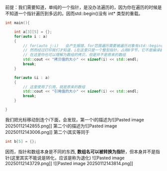 前提：我们需要知道，单纯的一个指针，是没办法遍历的，因为你在遍历的时候是不知道一个指针遍历到多远的。因而std::begin()没有 int* 类型的重载。
```c++
int main(){

    int a[3][5] = {};
    for(auto i : a)
    {
	    // for(auto j:i)   会产生报错，for范围遍历需要被遍历对象有std::begin()
	    // 然而经过打印我们才知道，i在这里只是一个整型指针，占用8字节，它不是编译器认可的数组
	    // 在这里你也可以理解为数组的拷贝，但是并不是原来的数组
        std::cout << "拷贝值的大小" << sizeof(i) << std::endl;
        break;
    }

    for(auto &i : a)
    {
	    // 这里使用了引用，就是原来的数组
        std::cout << "引用值的大小" << sizeof(i) << std::endl;
        break;
    }

}
```
我们把光标移动到连个i下面，会发现，第一个i的描述为![[Pasted image 20250112142855.png]]
第二个i的描述为![[Pasted image 20250112143006.png]]
第二个i其实等同于
```cpp
int b[5] = {};
```

因而，指针和数组本身是不同的东西, **数组名可以被转换为指针**，但本身并不是指针(这里其实不能说是转化，应该是称为退化)
![[Pasted image 20250112143729.png]]
![[Pasted image 20250112143814.png]]














